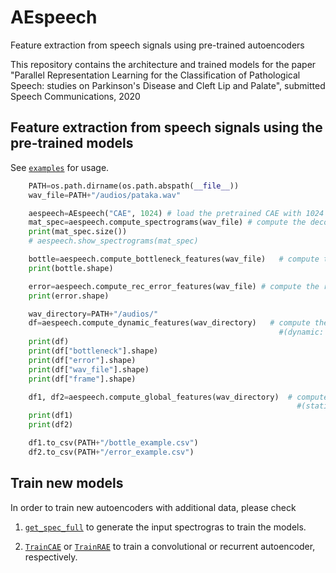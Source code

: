 # AEspeech



Feature extraction from speech signals using pre-trained autoencoders

This repository contains the architecture and trained models for the paper "Parallel Representation Learning for the Classification of Pathological Speech: studies on Parkinson's Disease and Cleft Lip and Palate", submitted Speech Communications, 2020



## Feature extraction from speech signals using the pre-trained models

 See [`examples`](examples.py) for usage.



```python
    PATH=os.path.dirname(os.path.abspath(__file__))
    wav_file=PATH+"/audios/pataka.wav"

    aespeech=AEspeech("CAE", 1024) # load the pretrained CAE with 1024 units
    mat_spec=aespeech.compute_spectrograms(wav_file) # compute the decoded spectrograms from the autoencoder
    print(mat_spec.size())
    # aespeech.show_spectrograms(mat_spec)

    bottle=aespeech.compute_bottleneck_features(wav_file)   # compute the bottleneck feaatures from a wav file
    print(bottle.shape)

    error=aespeech.compute_rec_error_features(wav_file) # compute the reconstruction error features from a wav file
    print(error.shape)

    wav_directory=PATH+"/audios/"
    df=aespeech.compute_dynamic_features(wav_directory)   # compute the bottleneck and error-based features from a directory with wav files inside 
                                                            #(dynamic: one feture vector for each 500 ms frame)
    print(df)
    print(df["bottleneck"].shape)
    print(df["error"].shape)
    print(df["wav_file"].shape)
    print(df["frame"].shape)

    df1, df2=aespeech.compute_global_features(wav_directory)  # compute the bottleneck and error-based features from a directory with wav files inside 
                                                                #(static: one feture vector per utterance)
    print(df1)
    print(df2)

    df1.to_csv(PATH+"/bottle_example.csv")
    df2.to_csv(PATH+"/error_example.csv")
```

## Train new models

In order to train new autoencoders with additional data, please check

1. [`get_spec_full`](get_spec_full.py) to generate the input spectrogras to train the models.

2. [`TrainCAE`](TrainCAE.py) or  [`TrainRAE`](TrainRAE.py) to train a convolutional or recurrent autoencoder, respectively.
